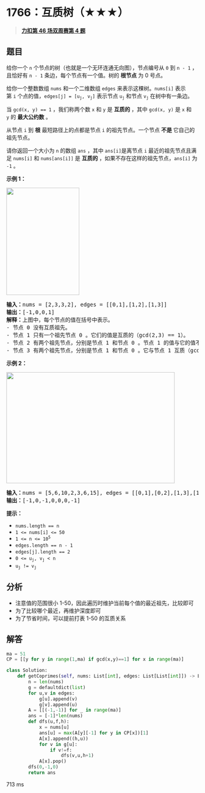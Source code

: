 # 1766：互质树（★★★）


> <u>**[力扣第 46 场双周赛第 4 题](https://leetcode.cn/problems/tree-of-coprimes/)**</u>

## 题目

<p>给你一个 <code>n</code> 个节点的树（也就是一个无环连通无向图），节点编号从 <code>0</code> 到 <code>n - 1</code> ，且恰好有 <code>n - 1</code> 条边，每个节点有一个值。树的 <strong>根节点</strong> 为 0 号点。</p>

<p>给你一个整数数组 <code>nums</code> 和一个二维数组 <code>edges</code> 来表示这棵树。<code>nums[i]</code> 表示第 <code>i</code> 个点的值，<code>edges[j] = [u<sub>j</sub>, v<sub>j</sub>]</code> 表示节点 <code>u<sub>j</sub></code> 和节点 <code>v<sub>j</sub></code> 在树中有一条边。</p>

<p>当 <code>gcd(x, y) == 1</code> ，我们称两个数 <code>x</code> 和 <code>y</code> 是 <strong>互质的</strong> ，其中 <code>gcd(x, y)</code> 是 <code>x</code> 和 <code>y</code> 的 <strong>最大公约数</strong> 。</p>

<p>从节点 <code>i</code> 到 <strong>根</strong> 最短路径上的点都是节点 <code>i</code> 的祖先节点。一个节点 <strong>不是</strong> 它自己的祖先节点。</p>

<p>请你返回一个大小为 <code>n</code> 的数组 <code>ans</code> ，其中<em> </em><code>ans[i]</code>是离节点 <code>i</code> 最近的祖先节点且满足<em> </em><code>nums[i]</code> 和<em> </em><code>nums[ans[i]]</code> 是 <strong>互质的</strong> ，如果不存在这样的祖先节点，<code>ans[i]</code> 为 <code>-1</code> 。</p>



<p><strong>示例 1：</strong></p>

<p><strong><img alt="" src="https://assets.leetcode-cn.com/aliyun-lc-upload/uploads/2021/02/20/untitled-diagram.png" style="width: 191px; height: 281px;" /></strong></p>

<pre>
<b>输入：</b>nums = [2,3,3,2], edges = [[0,1],[1,2],[1,3]]
<b>输出：</b>[-1,0,0,1]
<b>解释：</b>上图中，每个节点的值在括号中表示。
- 节点 0 没有互质祖先。
- 节点 1 只有一个祖先节点 0 。它们的值是互质的（gcd(2,3) == 1）。
- 节点 2 有两个祖先节点，分别是节点 1 和节点 0 。节点 1 的值与它的值不是互质的（gcd(3,3) == 3）但节点 0 的值是互质的(gcd(2,3) == 1)，所以节点 0 是最近的符合要求的祖先节点。
- 节点 3 有两个祖先节点，分别是节点 1 和节点 0 。它与节点 1 互质（gcd(3,2) == 1），所以节点 1 是离它最近的符合要求的祖先节点。
</pre>

<p><strong>示例 2：</strong></p>

<p><img alt="" src="https://assets.leetcode-cn.com/aliyun-lc-upload/uploads/2021/02/20/untitled-diagram1.png" style="width: 441px; height: 291px;" /></p>

<pre>
<strong>输入：</strong>nums = [5,6,10,2,3,6,15], edges = [[0,1],[0,2],[1,3],[1,4],[2,5],[2,6]]
<b>输出：</b>[-1,0,-1,0,0,0,-1]
</pre>



<p><strong>提示：</strong></p>

<ul>
<li><code>nums.length == n</code></li>
<li><code>1 <= nums[i] <= 50</code></li>
<li><code>1 <= n <= 10<sup>5</sup></code></li>
<li><code>edges.length == n - 1</code></li>
<li><code>edges[j].length == 2</code></li>
<li><code>0 <= u<sub>j</sub>, v<sub>j</sub> < n</code></li>
<li><code>u<sub>j</sub> != v<sub>j</sub></code></li>
</ul>


## 分析

- 注意值的范围很小 1-50，因此遍历时维护当前每个值的最近祖先，比较即可
- 为了比较哪个最近，再维护深度即可
- 为了节省时间，可以提前打表 1-50 的互质关系

## 解答


```python
ma = 51
CP = [[y for y in range(1,ma) if gcd(x,y)==1] for x in range(ma)]

class Solution:
    def getCoprimes(self, nums: List[int], edges: List[List[int]]) -> List[int]:
        n = len(nums)
        g = defaultdict(list)
        for u,v in edges:
            g[u].append(v)
            g[v].append(u)
        A = [[(-1,-1)] for _ in range(ma)]
        ans = [-1]*len(nums)
        def dfs(u,f,h):
            x = nums[u]
            ans[u] = max(A[y][-1] for y in CP[x])[1]
            A[x].append((h,u))
            for v in g[u]:
                if v!=f:
                    dfs(v,u,h+1)
            A[x].pop()
        dfs(0,-1,0)
        return ans
```
713 ms
